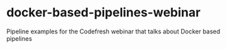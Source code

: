 # docker-based-pipelines-webinar
Pipeline examples for the Codefresh webinar that talks about Docker based pipelines
